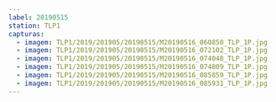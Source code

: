 ```yaml
---
label: 20190515
station: TLP1
capturas:
  - imagem: TLP1/2019/201905/20190515/M20190516_060850_TLP_1P.jpg
  - imagem: TLP1/2019/201905/20190515/M20190516_072102_TLP_1P.jpg
  - imagem: TLP1/2019/201905/20190515/M20190516_074048_TLP_1P.jpg
  - imagem: TLP1/2019/201905/20190515/M20190516_074809_TLP_1P.jpg
  - imagem: TLP1/2019/201905/20190515/M20190516_085859_TLP_1P.jpg
  - imagem: TLP1/2019/201905/20190515/M20190516_085931_TLP_1P.jpg
---
```


